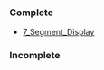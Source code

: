 <h3>Complete</h3>
<ul>
	<li><a href="7_Segment_Display">7_Segment_Display</a></li>
</ul>
<h3>Incomplete</h3>
<ul>
</ul>
